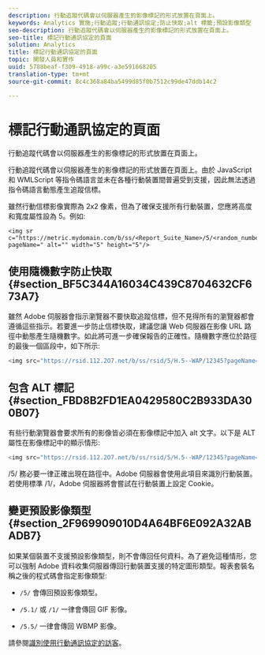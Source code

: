 ```yaml
---
description: 行動追蹤代碼會以伺服器產生的影像標記的形式放置在頁面上。
keywords: Analytics 實施;行動追蹤;行動通訊協定;防止快取;alt 標籤;預設影像類型
seo-description: 行動追蹤代碼會以伺服器產生的影像標記的形式放置在頁面上。
seo-title: 標記行動通訊協定的頁面
solution: Analytics
title: 標記行動通訊協定的頁面
topic: 開發人員和實作
uuid: 5788beaf-f309-4918-a99c-a3e591668205
translation-type: tm+mt
source-git-commit: 8c4c368a84ba5499d85f0b7512c99de47ddb14c2

---
```



# 標記行動通訊協定的頁面

行動追蹤代碼會以伺服器產生的影像標記的形式放置在頁面上。

行動追蹤代碼會以伺服器產生的影像標記的形式放置在頁面上。由於 JavaScript 和 WMLScript 等指令碼語言並未在各種行動裝置間普遍受到支援，因此無法透過指令碼語言動態產生追蹤信標。

雖然行動信標影像實際為 2x2 像素，但為了確保支援所有行動裝置，您應將高度和寬度屬性設為 5。例如:

```
<img sr c="https://metric.mydomain.com/b/ss/<Report_Suite_Name>/5/<random_number>?pageName=" alt="" width="5" height="5"/>
```

## 使用隨機數字防止快取 {#section_BF5C344A16034C439C8704632CF673A7}

雖然 Adobe 伺服器會指示瀏覽器不要快取追蹤信標，但不見得所有的瀏覽器都會遵循這些指示。若要進一步防止信標快取，建議您讓 Web 伺服器在影像 URL 路徑中動態產生隨機數字。如此將可進一步確保報告的正確性。隨機數字應位於路徑的最後一個區段中，如下所示: 

```js
<img src="https://rsid.112.2O7.net/b/ss/rsid/5/H.5--WAP/12345?pageName=" />.
```

## 包含 ALT 標記 {#section_FBD8B2FD1EA0429580C2B933DA300B07}

有些行動瀏覽器會要求所有的影像皆必須在影像標記中加入 alt 文字。以下是 ALT 屬性在影像標記中的顯示情形: 

```js
<img src="https://rsid.112.2O7.net/b/ss/rsid/5/H.5--WAP/12345?pageName=" alt=""/>.
```

/5/ 務必要一律正確出現在路徑中。Adobe 伺服器會使用此項目來識別行動裝置。若使用標準 /1/，Adobe 伺服器將會嘗試在行動裝置上設定 Cookie。

## 變更預設影像類型 {#section_2F969909010D4A64BF6E092A32ABADB7}

如果某個裝置不支援預設影像類型，則不會傳回任何資料。為了避免這種情形，您可以強制 Adobe 資料收集伺服器傳回行動裝置支援的特定圖形類型。報表套裝名稱之後的程式碼會指定影像類型:

* `/5/` 會傳回預設影像類型。
* `/5.1/` 或 `/1/` 一律會傳回 GIF 影像。

* `/5.5/` 一律會傳回 WBMP 影像。

請參閱[識別使用行動通訊協定的訪客](/help/implement/js-implementation/c-unique-visitors/visid-mobile.md)。
